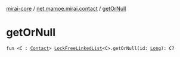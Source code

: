 [mirai-core](../index.md) / [net.mamoe.mirai.contact](index.md) / [getOrNull](./get-or-null.md)

# getOrNull

`fun <C : `[`Contact`](-contact/index.md)`> `[`LockFreeLinkedList`](../net.mamoe.mirai.utils/-lock-free-linked-list/index.md)`<C>.getOrNull(id: `[`Long`](https://kotlinlang.org/api/latest/jvm/stdlib/kotlin/-long/index.html)`): C?`